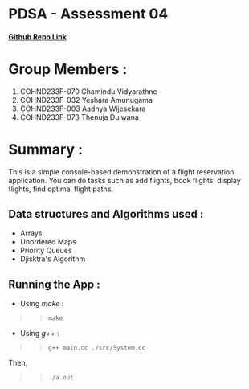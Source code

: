 # PDSA - Assessment 04

#### [Github Repo Link](https://github.com/CD-Vidyarathne/flight-reservasion-console)

# Group Members : 
1. COHND233F-070      Chamindu Vidyarathne
2. COHND233F-032      Yeshara Amunugama
3. COHND233F-003      Aadhya Wijesekara
4. COHND233F-073      Thenuja Dulwana

# Summary : 
This is a simple console-based demonstration of a flight reservation application.
You can do tasks such as add flights, book flights, display flights, find optimal flight paths.

## Data structures and Algorithms used : 
* Arrays
* Unordered Maps
* Priority Queues 
* Djisktra's Algorithm 

## Running the App : 

* Using *_make_* : 

>> ``` make ```

* Using *_g++_* : 

>> ```g++ main.cc ./src/System.cc```

Then,

>> ```./a.out```



